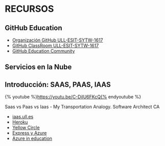 # RECURSOS


## GitHub Education
  * [Organización GitHub ULL-ESIT-SYTW-1617](https://github.com/ULL-ESIT-SYTW-1617)
  * [GitHub ClassRoom ULL-ESIT-SYTW-1617](https://classroom.github.com/classrooms/19915164-ull-esit-sytw-1617)
  * [GitHub Education Community](https://education.github.community/)

## Servicios en la Nube
## Introducción: SAAS, PAAS, IAAS

{% youtube %}https://youtu.be/C-DilU6FKcQ{% endyoutube %}

Saas vs Paas vs Iaas - My Transportation Analogy.
Software Architect CA

  * [iaas.ull.es](iaas.md)
  * [Heroku](heroku.md)
  * [Yellow Circle](yellow.md)
  * [Express y Azure](http://gregtrowbridge.com/setting-up-a-custom-domain-website-using-azure-godaddy/)
  * [Azure in education](https://azure.microsoft.com/en-us/community/education/)
